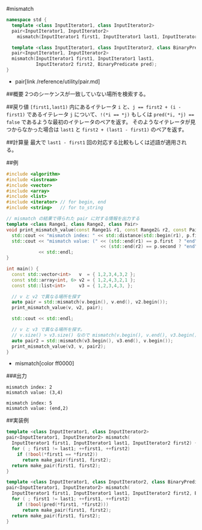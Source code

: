 #mismatch
```cpp
namespace std {
  template <class InputIterator1, class InputIterator2>
  pair<InputIterator1, InputIterator2>
    mismatch(InputIterator1 first1, InputIterator1 last1, InputIterator2 first2);

  template <class InputIterator1, class InputIterator2, class BinaryPredicate>
  pair<InputIterator1, InputIterator2>
  mismatch(InputIterator1 first1, InputIterator1 last1,
           InputIterator2 first2, BinaryPredicate pred);
}
```
* pair[link /reference/utility/pair.md]


##概要
2つのシーケンスが一致していない場所を検索する。


##戻り値
`[first1,last1)` 内にあるイテレータ `i` と、`j == first2 + (i - first1)` であるイテレータ `j` について、`!(*i == *j)` もしくは `pred(*i, *j) == false` であるような最初のイテレータのペアを返す。
そのようなイテレータが見つからなかった場合は `last1` と `first2 + (last1 - first1)` のペアを返す。


##計算量
最大で `last1 - first1` 回の対応する比較もしくは述語が適用される。


##例
```cpp
#include <algorithm>
#include <iostream>
#include <vector>
#include <array>
#include <list>
#include <iterator> // for begin, end
#include <string>   // for to_string

// mismatch の結果で得られた pair に対する情報を出力する
template <class Range1, class Range2, class Pair>
void print_mismatch_value(const Range1& r1, const Range2& r2, const Pair& p) {
  std::cout << "mismatch index: " << std::distance(std::begin(r1), p.first) << std::endl;
  std::cout << "mismatch value: (" << (std::end(r1) == p.first  ? "end" : std::to_string(*p.first)) << ","
                                   << (std::end(r2) == p.second ? "end" : std::to_string(*p.second)) << ")"
            << std::endl;
}

int main() {
  const std::vector<int>   v  = { 1,2,3,4,3,2 };
  const std::array<int, 6> v2 = { 1,2,4,3,2,1 };
  const std::list<int>     v3 = { 1,2,3,4,3, };

  // v と v2 で異なる場所を探す
  auto pair = std::mismatch(v.begin(), v.end(), v2.begin());
  print_mismatch_value(v, v2, pair);

  std::cout << std::endl;

  // v と v3 で異なる場所を探す。
  // v.size() > v3.size() なので mismatch(v.begin(), v.end(), v3.begin()) とやってはいけない。
  auto pair2 = std::mismatch(v3.begin(), v3.end(), v.begin());
  print_mismatch_value(v3, v, pair2);
}
```
* mismatch[color ff0000]

###出力
```
mismatch index: 2
mismatch value: (3,4)

mismatch index: 5
mismatch value: (end,2)
```


##実装例
```cpp
template <class InputIterator1, class InputIterator2>
pair<InputIterator1, InputIterator2> mismatch(
  InputIterator1 first1, InputIterator1 last1, InputIterator2 first2) {
  for ( ; first1 != last1; ++first1, ++first2)
    if (!bool(*first1 == *first2))
      return make_pair(first1, first2);
  return make_pair(first1, first2);
}

template <class InputIterator1, class InputIterator2, class BinaryPredicate>
pair<InputIterator1, InputIterator2> mismatch(
  InputIterator1 first1, InputIterator1 last1, InputIterator2 first2, BinaryPredicate pred) {
  for ( ; first1 != last1; ++first1, ++first2)
    if (!bool(pred(*first1, *first2)))
      return make_pair(first1, first2);
  return make_pair(first1, first2);
}
```

